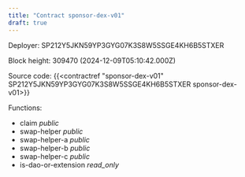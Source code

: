 ```yaml
---
title: "Contract sponsor-dex-v01"
draft: true
---
```

Deployer: SP212Y5JKN59YP3GYG07K3S8W5SSGE4KH6B5STXER


 



Block height: 309470 (2024-12-09T05:10:42.000Z)

Source code: {{<contractref "sponsor-dex-v01" SP212Y5JKN59YP3GYG07K3S8W5SSGE4KH6B5STXER sponsor-dex-v01>}}

Functions:

* claim _public_
* swap-helper _public_
* swap-helper-a _public_
* swap-helper-b _public_
* swap-helper-c _public_
* is-dao-or-extension _read_only_
